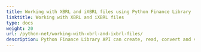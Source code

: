 ```yaml
---
title: Working with XBRL and iXBRL files using Python Finance Library
linktitle: Working with XBRL and iXBRL files
type: docs
weight: 20
url: /python-net/working-with-xbrl-and-ixbrl-files/
description: Python Finance Library API can create, read, convert and validate XBRL and iXBRL files.
---
```



